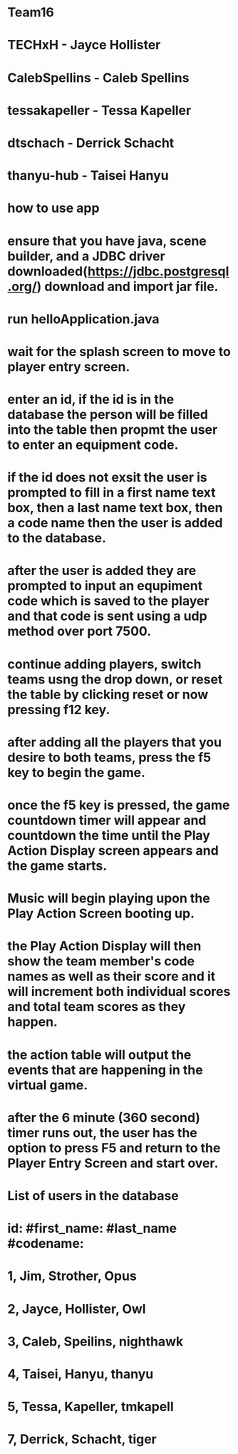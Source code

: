 # Team16
  # TECHxH - Jayce Hollister
  # CalebSpellins - Caleb Spellins
  # tessakapeller - Tessa Kapeller 
  # dtschach - Derrick Schacht
  # thanyu-hub - Taisei Hanyu

# how to use app
  # ensure that you have java, scene builder, and a JDBC driver downloaded(https://jdbc.postgresql.org/) download and import jar file.
  # run helloApplication.java
  # wait for the splash screen to move to player entry screen.
  # enter an id, if the id is in the database the person will be filled into the table then propmt the user to enter an equipment code.
  # if the id does not exsit the user is prompted to fill in a first name text box, then a last name text box, then a code name then the user is added to the database.
  # after the user is added they are prompted to input an equpiment code which is saved to the player and that code is sent using a udp method over port 7500.
  # continue adding players, switch teams usng the drop down, or reset the table by clicking reset or now pressing f12 key. 
  # after adding all the players that you desire to both teams, press the f5 key to begin the game.
  # once the f5 key is pressed, the game countdown timer will appear and countdown the time until the Play Action Display screen appears and the game starts.
  # Music will begin playing upon the Play Action Screen booting up. 
  # the Play Action Display will then show the team member's code names as well as their score and it will increment both individual scores and total team scores as they happen.
  # the action table will output the events that are happening in the virtual game.
  # after the 6 minute (360 second) timer runs out, the user has the option to press F5 and return to the Player Entry Screen and start over.

  # 

# List of users in the database 
  # id: #first_name: #last_name #codename: 
  # 1, Jim, Strother, Opus
  # 2, Jayce, Hollister, Owl
  # 3, Caleb, Speilins, nighthawk
  # 4, Taisei, Hanyu, thanyu
  # 5, Tessa, Kapeller, tmkapell
  # 7, Derrick, Schacht, tiger
